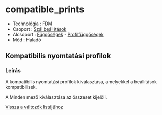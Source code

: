 # compatible\_prints

* Technológia : FDM
* Csoport : [Szál beállítások](../filament_settings/filament_settings.md)
* Alcsoport : [Függőségek](../../../konfig/print_settings#függőségek) - [Profilfüggőségek](../../../konfig/print_settings#profilfüggőségek)
* Mód : Haladó

## Kompatibilis nyomtatási profilok

### Leírás

A kompatibilis nyomtatási profilok kiválasztása, amelyekkel a beállítások kompatibilisek.

A Minden mező kiválasztása az összeset kijelöli.

[Vissza a változók listájához](../../variable_list)

